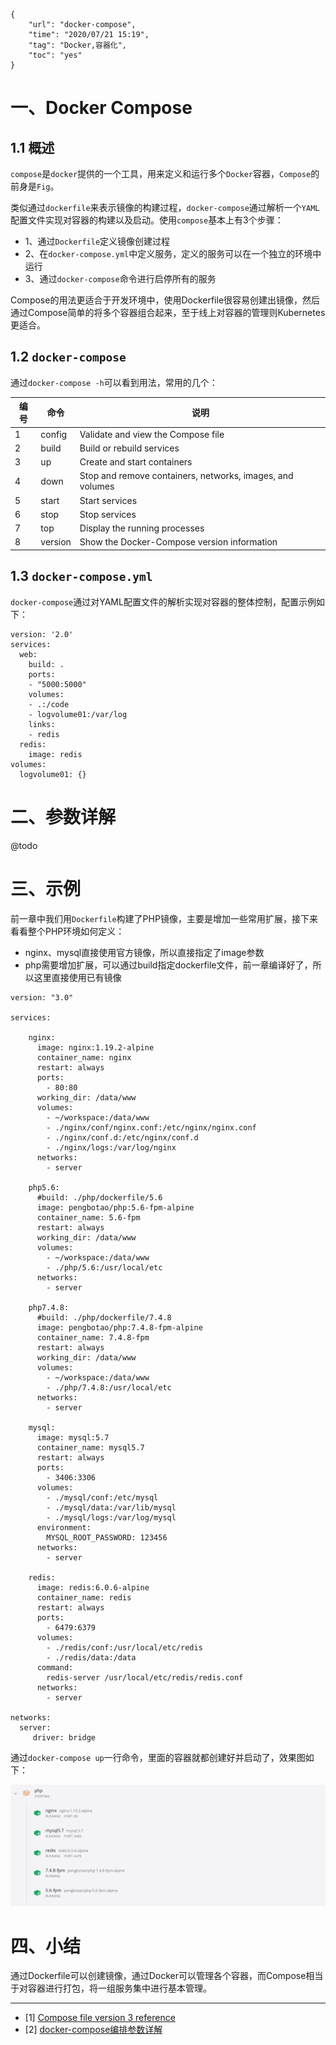 ```
{
    "url": "docker-compose",
    "time": "2020/07/21 15:19",
    "tag": "Docker,容器化",
    "toc": "yes"
}
```

# 一、Docker Compose

## 1.1 概述

`compose`是`docker`提供的一个工具，用来定义和运行多个`Docker`容器，`Compose`的前身是`Fig`。

类似通过`dockerfile`来表示镜像的构建过程，`docker-compose`通过解析一个`YAML`配置文件实现对容器的构建以及启动。使用`compose`基本上有3个步骤：

- 1、通过`Dockerfile`定义镜像创建过程
- 2、在`docker-compose.yml`中定义服务，定义的服务可以在一个独立的环境中运行
- 3、通过`docker-compose`命令进行启停所有的服务

Compose的用法更适合于开发环境中，使用Dockerfile很容易创建出镜像，然后通过Compose简单的将多个容器组合起来，至于线上对容器的管理则Kubernetes更适合。

## 1.2 `docker-compose`

通过`docker-compose -h`可以看到用法，常用的几个：

编号|命令|说明
---|---|---
1|config|Validate and view the Compose file
2|build|Build or rebuild services
3|up|Create and start containers
4|down|Stop and remove containers, networks, images, and volumes
5|start|Start services
6|stop|Stop services
7|top|Display the running processes
8|version|Show the Docker-Compose version information

## 1.3 `docker-compose.yml`

`docker-compose`通过对YAML配置文件的解析实现对容器的整体控制，配置示例如下：

```
version: '2.0'
services:
  web:
    build: .
    ports:
    - "5000:5000"
    volumes:
    - .:/code
    - logvolume01:/var/log
    links:
    - redis
  redis:
    image: redis
volumes:
  logvolume01: {}
```

# 二、参数详解

@todo

# 三、示例

前一章中我们用`Dockerfile`构建了PHP镜像，主要是增加一些常用扩展，接下来看看整个PHP环境如何定义：

- nginx、mysql直接使用官方镜像，所以直接指定了image参数
- php需要增加扩展，可以通过build指定dockerfile文件，前一章编译好了，所以这里直接使用已有镜像


```
version: "3.0"

services:

    nginx:
      image: nginx:1.19.2-alpine
      container_name: nginx
      restart: always
      ports:
        - 80:80
      working_dir: /data/www
      volumes:
        - ~/workspace:/data/www
        - ./nginx/conf/nginx.conf:/etc/nginx/nginx.conf
        - ./nginx/conf.d:/etc/nginx/conf.d
        - ./nginx/logs:/var/log/nginx
      networks:
        - server

    php5.6:
      #build: ./php/dockerfile/5.6
      image: pengbotao/php:5.6-fpm-alpine
      container_name: 5.6-fpm
      restart: always
      working_dir: /data/www
      volumes:
        - ~/workspace:/data/www
        - ./php/5.6:/usr/local/etc
      networks:
        - server

    php7.4.8:
      #build: ./php/dockerfile/7.4.8
      image: pengbotao/php:7.4.8-fpm-alpine
      container_name: 7.4.8-fpm
      restart: always
      working_dir: /data/www
      volumes:
        - ~/workspace:/data/www
        - ./php/7.4.8:/usr/local/etc
      networks:
        - server

    mysql:
      image: mysql:5.7
      container_name: mysql5.7
      restart: always
      ports:
        - 3406:3306
      volumes:
        - ./mysql/conf:/etc/mysql
        - ./mysql/data:/var/lib/mysql
        - ./mysql/logs:/var/log/mysql
      environment:
        MYSQL_ROOT_PASSWORD: 123456
      networks:
        - server
    
    redis:
      image: redis:6.0.6-alpine
      container_name: redis
      restart: always
      ports:
        - 6479:6379
      volumes:
        - ./redis/conf:/usr/local/etc/redis
        - ./redis/data:/data
      command:
        redis-server /usr/local/etc/redis/redis.conf
      networks:
        - server

networks:
  server:
     driver: bridge
```

通过`docker-compose up`一行命令，里面的容器就都创建好并启动了，效果图如下：

![](../../static/uploads/docker-compose-server-php.png)

# 四、小结

通过Dockerfile可以创建镜像，通过Docker可以管理各个容器，而Compose相当于对容器进行打包，将一组服务集中进行基本管理。

---

- [1] [Compose file version 3 reference](https://docs.docker.com/compose/compose-file/)
- [2] [docker-compose编排参数详解](https://www.cnblogs.com/wutao666/p/11332186.html)